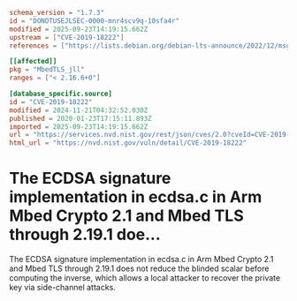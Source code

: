 ```toml
schema_version = "1.7.3"
id = "DONOTUSEJLSEC-0000-mnr4scv9q-10sfa4r"
modified = 2025-09-23T14:19:15.662Z
upstream = ["CVE-2019-18222"]
references = ["https://lists.debian.org/debian-lts-announce/2022/12/msg00036.html", "https://lists.fedoraproject.org/archives/list/package-announce%40lists.fedoraproject.org/message/A3GWQNONS7GRORXZJ7MOJFUEJ2ZJ4OUW/", "https://lists.fedoraproject.org/archives/list/package-announce%40lists.fedoraproject.org/message/NGDACU65MYZXXVPQP2EBHUJGOR4RWLVY/", "https://tls.mbed.org/tech-updates/security-advisories", "https://tls.mbed.org/tech-updates/security-advisories/mbedtls-security-advisory-2019-12", "https://lists.debian.org/debian-lts-announce/2022/12/msg00036.html", "https://lists.fedoraproject.org/archives/list/package-announce%40lists.fedoraproject.org/message/A3GWQNONS7GRORXZJ7MOJFUEJ2ZJ4OUW/", "https://lists.fedoraproject.org/archives/list/package-announce%40lists.fedoraproject.org/message/NGDACU65MYZXXVPQP2EBHUJGOR4RWLVY/", "https://tls.mbed.org/tech-updates/security-advisories", "https://tls.mbed.org/tech-updates/security-advisories/mbedtls-security-advisory-2019-12"]

[[affected]]
pkg = "MbedTLS_jll"
ranges = ["< 2.16.6+0"]

[database_specific.source]
id = "CVE-2019-18222"
modified = 2024-11-21T04:32:52.030Z
published = 2020-01-23T17:15:11.893Z
imported = 2025-09-23T14:19:15.662Z
url = "https://services.nvd.nist.gov/rest/json/cves/2.0?cveId=CVE-2019-18222"
html_url = "https://nvd.nist.gov/vuln/detail/CVE-2019-18222"
```

# The ECDSA signature implementation in ecdsa.c in Arm Mbed Crypto 2.1 and Mbed TLS through 2.19.1 doe...

The ECDSA signature implementation in ecdsa.c in Arm Mbed Crypto 2.1 and Mbed TLS through 2.19.1 does not reduce the blinded scalar before computing the inverse, which allows a local attacker to recover the private key via side-channel attacks.

